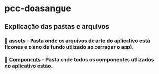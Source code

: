 # pcc-doasangue

## Explicação das pastas e arquivos

### 📁 [assets](./assets/) - Pasta onde os arquivos de arte do aplicativo está (ícones e plano de fundo utlizado ao cerragar o app).

### 📁 [Components](./components/) - Pasta onde todos os componentes utlizados no aplicativo estão.

